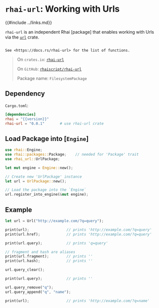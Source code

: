 `rhai-url`: Working with Urls
=============================

{{#include ../links.md}}


`rhai-url` is an independent Rhai [package] that enables working with Urls via the
[`url`](https://crates.io/crates/url) crate.

```admonish info.side "Documentation"

See <https://docs.rs/rhai-url> for the list of functions.
```

> On `crates.io`: [`rhai-url`](https://crates.io/crates/rhai-url)
>
> On `GitHub`: [`rhaiscript/rhai-url`](https://github.com/rhaiscript/rhai-url)
>
> Package name: `FilesystemPackage`


Dependency
----------

`Cargo.toml`:

```toml
[dependencies]
rhai = "{{version}}"
rhai-url = "0.0.1"       # use rhai-url crate
```


Load Package into [`Engine`]
----------------------------

```rust
use rhai::Engine;
use rhai::packages::Package;    // needed for 'Package' trait
use rhai_url::UrlPackage;

let mut engine = Engine::new();

// Create new 'UrlPackage' instance
let url = UrlPackage::new();

// Load the package into the `Engine`
url.register_into_engine(&mut engine);
```


Example
-------

```rust
let url = Url("http://example.com/?q=query");

print(url);                 // prints 'http://example.com/?q=query'
print(url.href);            // prints 'http://example.com/?q=query'

print(url.query);           // prints 'q=query'

// fragment and hash are aliases
print(url.fragment);        // prints ''
print(url.hash);            // prints ''

url.query_clear();

print(url.query);           // prints ''

url.query_remove("q");
url.query_append("q", "name");

print(url);                 // prints 'http://example.com/?q=name'
```
